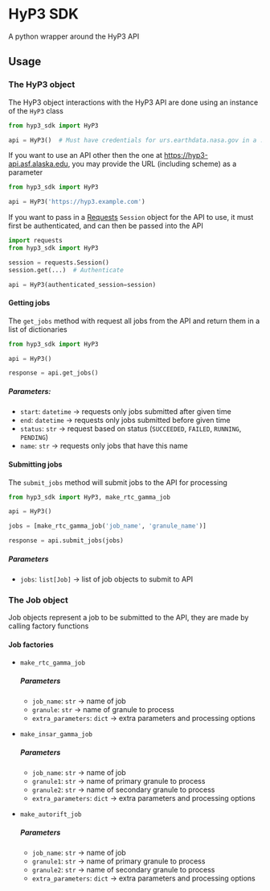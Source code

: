 # HyP3 SDK

A python wrapper around the HyP3 API

## Usage

### The HyP3 object
The HyP3 object interactions with the HyP3 API are done using an instance of the `HyP3` class
```python
from hyp3_sdk import HyP3

api = HyP3()  # Must have credentials for urs.earthdata.nasa.gov in a .netrc file for this to work
```
If you want to use an API other then the one at <https://hyp3-api.asf.alaska.edu>, you may provide the URL (including scheme) as a parameter
```python
from hyp3_sdk import HyP3

api = HyP3('https://hyp3.example.com')
```
If you want to pass in a [Requests](https://requests.readthedocs.io/en/latest/user/advanced/) `Session` object for the API to use, it must first be authenticated, and can then be passed into the API
```python
import requests
from hyp3_sdk import HyP3

session = requests.Session()
session.get(...)  # Authenticate

api = HyP3(authenticated_session=session)
```

#### Getting jobs
The `get_jobs` method with request all jobs from the API and return them in a list of dictionaries
```python
from hyp3_sdk import HyP3

api = HyP3()

response = api.get_jobs()
```
##### Parameters:
- `start`: `datetime` -> requests only jobs submitted after given time
- `end`: `datetime` -> requests only jobs submitted before given time
- `status`: `str` -> request based on status (`SUCCEEDED`, `FAILED`, `RUNNING`, `PENDING`)
- `name`: `str` -> requests only jobs that have this name

#### Submitting jobs
The `submit_jobs` method will submit jobs to the API for processing
```python
from hyp3_sdk import HyP3, make_rtc_gamma_job

api = HyP3()

jobs = [make_rtc_gamma_job('job_name', 'granule_name')]

response = api.submit_jobs(jobs)
```
##### Parameters
- `jobs`: `list[Job]` -> list of job objects to submit to API

### The Job object
Job objects represent a job to be submitted to the API, they are made by calling factory functions

#### Job factories
- `make_rtc_gamma_job`
  
    ##### Parameters   
    - `job_name`: `str` -> name of job
    - `granule`: `str` -> name of granule to process
    - `extra_parameters`: `dict` -> extra parameters and processing options

- `make_insar_gamma_job`
  
    ##### Parameters   
    - `job_name`: `str` -> name of job
    - `granule1`: `str` -> name of primary granule to process
    - `granule2`: `str` -> name of secondary granule to process
    - `extra_parameters`: `dict` -> extra parameters and processing options

- `make_autorift_job`

    ##### Parameters   
    - `job_name`: `str` -> name of job
    - `granule1`: `str` -> name of primary granule to process
    - `granule2`: `str` -> name of secondary granule to process
    - `extra_parameters`: `dict` -> extra parameters and processing options
